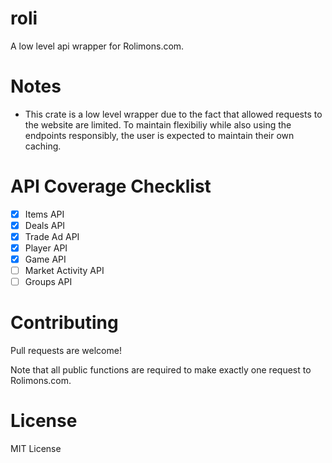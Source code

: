 # roli

A low level api wrapper for Rolimons.com.

# Notes

* This crate is a low level wrapper due to the fact that allowed requests to the website are limited. To maintain flexibiliy while also using the endpoints responsibly, the user is expected to maintain their own caching.

# API Coverage Checklist
- [x] Items API
- [x] Deals API
- [x] Trade Ad API
- [x] Player API
- [x] Game API
- [ ] Market Activity API
- [ ] Groups API

# Contributing
Pull requests are welcome!

Note that all public functions are required to make exactly one request to Rolimons.com.

# License
MIT License
